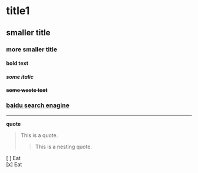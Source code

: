 # title1
## smaller title
### more smaller title
#### **bold text**  
#### *some italic*   
#### ~~some waste text~~ 
### [baidu search enagine](http://www.baidu.com) 
---
**quote**  
> This is a quote.  
>> This is a nesting quote.  

[ ] Eat  
[x] Eat

